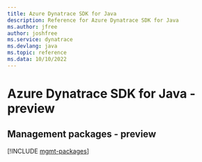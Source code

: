 ```yaml
---
title: Azure Dynatrace SDK for Java
description: Reference for Azure Dynatrace SDK for Java
ms.author: jfree
author: joshfree
ms.service: dynatrace
ms.devlang: java
ms.topic: reference
ms.data: 10/10/2022
---
```

# Azure Dynatrace SDK for Java - preview

## Management packages - preview
[!INCLUDE [mgmt-packages](dynatrace-mgmt-index.md)]